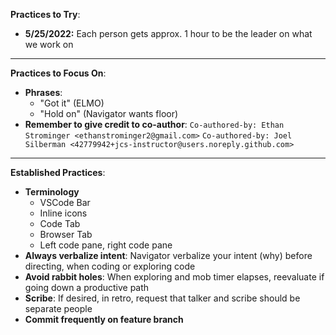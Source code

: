 **Practices to Try**:
- **5/25/2022:** Each person gets approx. 1 hour to be the leader on what we work on
---

**Practices to Focus On**:
- **Phrases**:
  - "Got it" (ELMO)
  - "Hold on" (Navigator wants floor)
- **Remember to give credit to co-author**: 
`Co-authored-by: Ethan Strominger <ethanstrominger2@gmail.com>` 
`Co-authored-by: Joel Silberman <42779942+jcs-instructor@users.noreply.github.com>`

---

**Established Practices**:
- **Terminology**
    - VSCode Bar
    - Inline icons
    - Code Tab
    - Browser Tab
    - Left code pane, right code pane
- **Always verbalize intent**: Navigator verbalize your intent (why) before directing, when coding or exploring code
- **Avoid rabbit holes**: When exploring and mob timer elapses, reevaluate if going down a productive path
- **Scribe**: If desired, in retro, request that talker and scribe should be separate people
- **Commit frequently on feature branch**
